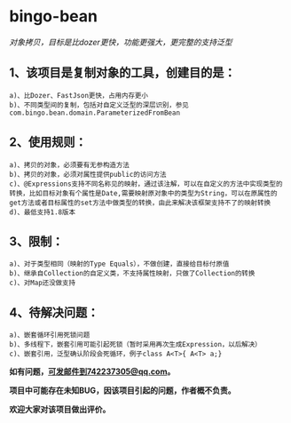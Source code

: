 # bingo-bean
*对象拷贝，目标是比dozer更快，功能更强大，更完整的支持泛型*
## 1、该项目是复制对象的工具，创建目的是：
    a)、比Dozer、FastJson更快，占用内存更小
    b)、不同类型间的复制，包括对自定义泛型的深层识别，参见com.bingo.bean.domain.ParameterizedFromBean
## 2、使用规则：
    a)、拷贝的对象，必须要有无参构造方法
    b)、拷贝的对象，必须对属性提供public的访问方法
    c)、@Expressions支持不同名称见的映射，通过该注解，可以在自定义的方法中实现类型的转换，比如目标对象有个属性是Date,需要映射原对象中的类型为String，可以在原属性的get方法或者目标属性的set方法中做类型的转换，由此来解决该框架支持不了的映射转换
    d)、最低支持1.8版本
## 3、限制：
    a)、对于类型相同（映射的Type Equals），不做创建，直接给目标付原值
    b)、继承自Collection的自定义类，不支持属性映射，只做了Collection的转换
    c)、对Map还没做支持
## 4、待解决问题：
    a)、嵌套循环引用死锁问题
    b)、多线程下，嵌套引用可能引起死锁（暂时采用再次生成Expression，以后解决）
    c)、嵌套引用，泛型确认阶段会死循环，例子class A<T>{ A<T> a;}
**如有问题，可发邮件到742237305@qq.com。**   

**项目中可能存在未知BUG，因该项目引起的问题，作者概不负责。**  

**欢迎大家对该项目做出评价。**
